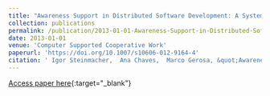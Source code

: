 ```yaml
---
title: "Awareness Support in Distributed Software Development: A Systematic Review and Mapping of the Literature"
collection: publications
permalink: /publication/2013-01-01-Awareness-Support-in-Distributed-Software-Development-A-Systematic-Review-and-Mapping-of-the-Literature
date: 2013-01-01
venue: 'Computer Supported Cooperative Work'
paperurl: 'https://doi.org/10.1007/s10606-012-9164-4'
citation: ' Igor Steinmacher,  Ana Chaves,  Marco Gerosa, &quot;Awareness Support in Distributed Software Development: A Systematic Review and Mapping of the Literature.&quot; Computer Supported Cooperative Work, 2013.'
---
```

[Access paper here](https://doi.org/10.1007/s10606-012-9164-4){:target="_blank"}

